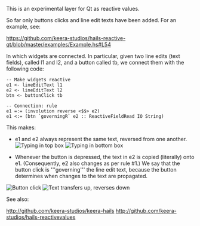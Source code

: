 This is an experimental layer for Qt as reactive values.

So far only buttons clicks and line edit texts have been added. For an example,
see:

https://github.com/keera-studios/hails-reactive-qt/blob/master/examples/Example.hs#L54

In which widgets are connected. In particular, given two line edits (text fields),
called l1 and l2, and a button called tb, we connect them with the following code:

    -- Make widgets reactive
    e1 <- lineEditText l1
    e2 <- lineEditText l2
    btn <- buttonClick tb
    
    -- Connection: rule
    e1 =:= (involution reverse <$$> e2)
    e1 <:= (btn `governingR` e2 :: ReactiveFieldRead IO String)

This makes:
- e1 and e2 always represent the same text, reversed from one another.
![Typing in top box](http://ivanperez-keera.github.com/images/screenshots/reactive-qt-type-box1.png "Type in top box")
![Typing in bottom box](http://ivanperez-keera.github.com/images/screenshots/reactive-qt-type-box2.png "Type in bottom box")

- Whenever the button is depressed, the text in e2 is copied (literally)
onto e1. (Consequently, e2 also changes as per rule #1.)
We say that the button click is '''governing''' the line edit text, because
the button determines when changes to the text are propagated.

![Button click](http://ivanperez-keera.github.com/images/screenshots/reactive-qt-button-click.png "Click the button")
![Text transfers up, reverses down](http://ivanperez-keera.github.com/images/screenshots/reactive-qt-button-click2.png "Text transfers up (rule 2), text reverses down (rule 1)")

See also:

http://github.com/keera-studios/keera-hails
http://github.com/keera-studios/hails-reactivevalues
